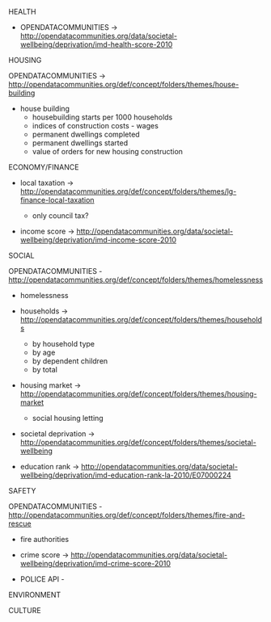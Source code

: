 HEALTH
  - OPENDATACOMMUNITIES -> http://opendatacommunities.org/data/societal-wellbeing/deprivation/imd-health-score-2010


HOUSING

  OPENDATACOMMUNITIES -> http://opendatacommunities.org/def/concept/folders/themes/house-building

  - house building
    - housebuilding starts per 1000 households
    - indices of construction costs - wages
    - permanent dwellings completed
    - permanent dwellings started
    - value of orders for new housing construction


ECONOMY/FINANCE

  - local taxation -> http://opendatacommunities.org/def/concept/folders/themes/lg-finance-local-taxation
    - only council tax?

  - income score -> http://opendatacommunities.org/data/societal-wellbeing/deprivation/imd-income-score-2010

SOCIAL

  OPENDATACOMMUNITIES - http://opendatacommunities.org/def/concept/folders/themes/homelessness

  - homelessness

  - households -> http://opendatacommunities.org/def/concept/folders/themes/households
    - by household type
    - by age
    - by dependent children
    - by total

  - housing market -> http://opendatacommunities.org/def/concept/folders/themes/housing-market
    - social housing letting

  - societal deprivation -> http://opendatacommunities.org/def/concept/folders/themes/societal-wellbeing


  - education rank -> http://opendatacommunities.org/data/societal-wellbeing/deprivation/imd-education-rank-la-2010/E07000224

SAFETY

  OPENDATACOMMUNITIES - http://opendatacommunities.org/def/concept/folders/themes/fire-and-rescue

  - fire authorities

  - crime score -> http://opendatacommunities.org/data/societal-wellbeing/deprivation/imd-crime-score-2010

  - POLICE API -

ENVIRONMENT




CULTURE
